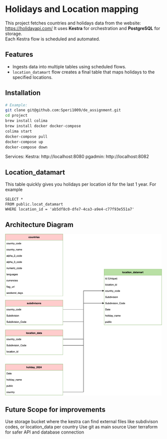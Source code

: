 # Holidays and Location mapping

This project fetches countries and holidays data from the website: https://holidayapi.com/
It uses **Kestra** for orchestration and **PostgreSQL** for storage.  
Each Kestra flow is scheduled and automated.

## Features

- Ingests data into multiple tables using scheduled flows.
- `location_datamart` flow creates a final table that maps holidays to the specified locations.

## Installation

```bash
# Example:
git clone git@github.com:Speri1009/de_assignment.git
cd project
brew install colima
brew install docker docker-compose
colima start
docker-compose pull
docker-compose up
docker-compose down
```

Services:
Kestra: http://localhost:8080
pgadmin: http://localhost:8082

## Location_datamart

This table quickly gives you holidays per location id for the last 1 year.
For example

```
SELECT *
FROM public.locat_datamart
WHERE location_id = 'ab5df8c0-dfe7-4ca3-a9e4-c77f93e551a7'
```

## Architecture Diagram

![Location_datamart Flow Diagram](kestra-docker/flow.png)

## Future Scope for improvements

Use storage bucket where the kestra can find external files like subdivison codes, or location_data per country
Use git as main source
User terraform for safer API and database connection
